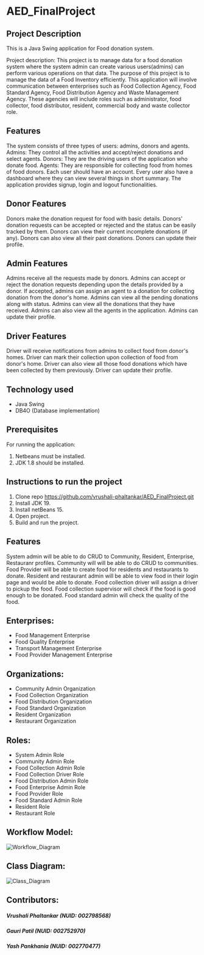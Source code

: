 # AED_FinalProject

## Project Description
This is a Java Swing application for Food donation system.

Project description: This project is to manage data for a food donation system where the system admin can create various users(admins) can perform various operations on that data. The purpose of this project is to manage the data of a Food Inventory efficiently.
This application will involve communication between enterprises such as Food Collection Agency, Food Standard Agency, Food Distribution Agency and Waste Management Agency. These agencies will include roles such as administrator, food collector, food distributor, resident, commercial body and waste collector role.

## Features
The system consists of three types of users: admins, donors and agents.
Admins: They control all the activities and accept/reject donations and select agents.
Donors: They are the driving users of the application who donate food.
Agents: They are responsible for collecting food from homes of food donors.
Each user should have an account.
Every user also have a dashboard where they can view several things in short summary.
The application provides signup, login and logout functionalities.

## Donor Features
Donors make the donation request for food with basic details.
Donors' donation requests can be accepted or rejected and the status can be easily tracked by them.
Donors can view their current incomplete donations (if any).
Donors can also view all their past donations.
Donors can update their profile.

## Admin Features
Admins receive all the requests made by donors.
Admins can accept or reject the donation requests depending upon the details provided by a donor.
If accepted, admins can assign an agent to a donation for collecting donation from the donor's home.
Admins can view all the pending donations along with status.
Admins can view all the donations that they have received.
Admins can also view all the agents in the application.
Admins can update their profile.

## Driver Features
Driver will receive notifications from admins to collect food from donor's homes.
Driver can mark their collection upon collection of food from donor's home.
Driver can also view all those food donations which have been collected by them previously.
Driver can update their profile.

## Technology used
- Java Swing
- DB4O (Database implementation)

## Prerequisites
For running the application:

1. Netbeans must be installed.
2. JDK 1.8 should be installed.

## Instructions to run the project
1. Clone repo https://github.com/vrushali-phaltankar/AED_FinalProject.git
2. Install JDK 19.
3. Install netBeans 15.
4. Open project.
5. Build and run the project.

## Features
System admin will be able to do CRUD to Community, Resident, Enterprise, Restauranr profiles.
Community will will be able to do CRUD to communities.
Food Provider will be able to create food for residents and restaurants to donate.
Resident and restaurant admin will be able to view food in their login page and would be able to donate.
Food collection driver will assign a driver to pickup the food.
Food collection supervisor will check if the food is good enough to be donated.
Food standard admin will check the quality of the food.

## Enterprises:
- Food Management Enterprise
- Food Quality Enterprise
- Transport Management Enterprise
- Food Provider Management Enterprise

## Organizations:
- Community Admin Organization
- Food Collection Organization
- Food Distribution Organization
- Food Standard Organization
- Resident Organization
- Restaurant Organization

## Roles:
- System Admin Role
- Community Admin Role
- Food Collection Admin Role
- Food Collection Driver Role
- Food Distribution Admin Role
- Food Enterprise Admin Role
- Food Provider Role
- Food Standard Admin Role
- Resident Role
- Restaurant Role

## Workflow Model:
![Workflow_Diagram](https://user-images.githubusercontent.com/114446858/206950450-a003e598-138f-4a6a-a784-ad3095ebf6b8.jpg)


## Class Diagram: 
![Class_Diagram](https://user-images.githubusercontent.com/114446858/206962379-e44067d4-ddd7-4b4f-951b-a1393c6f947c.jpg)


## Contributors:
##### Vrushali Phaltankar (NUID: 002798568)
##### Gauri Patil (NUID: 002752970)
##### Yash Pankhania (NUID: 002770477) 
